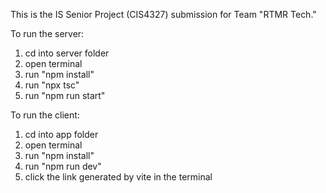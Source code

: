 This is the IS Senior Project (CIS4327) submission for Team "RTMR Tech."

To run the server:
1. cd into server folder
2. open terminal
3. run "npm install"
4. run "npx tsc"
5. run "npm run start"

To run the client:
1. cd into app folder
2. open terminal
3. run "npm install"
4. run "npm run dev"
5. click the link generated by vite in the terminal
